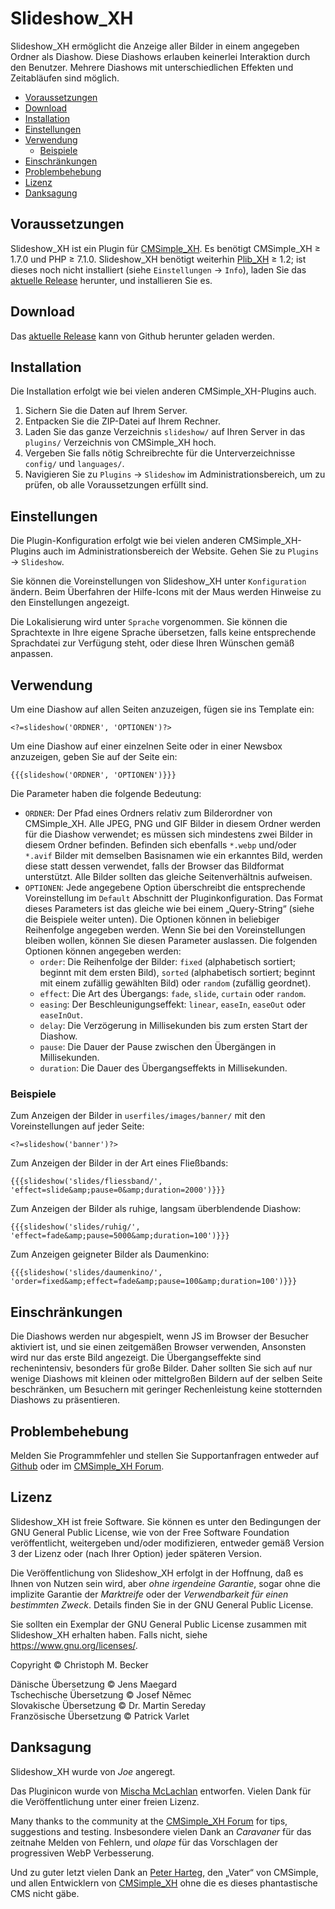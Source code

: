 # Slideshow\_XH

Slideshow\_XH ermöglicht die Anzeige aller Bilder
in einem angegeben Ordner als Diashow.
Diese Diashows erlauben keinerlei Interaktion durch den Benutzer.
Mehrere Diashows mit unterschiedlichen Effekten
und Zeitabläufen sind möglich.

- [Voraussetzungen](#voraussetzungen)
- [Download](#download)
- [Installation](#installation)
- [Einstellungen](#einstellungen)
- [Verwendung](#verwendung)
  - [Beispiele](#beispiele)
- [Einschränkungen](#einschränkungen)
- [Problembehebung](#problembehebung)
- [Lizenz](#lizenz)
- [Danksagung](#danksagung)

## Voraussetzungen

Slideshow_XH ist ein Plugin für  [CMSimple_XH](https://www.cmsimple-xh.org/de/).
Es benötigt CMSimple_XH ≥ 1.7.0 und PHP ≥ 7.1.0.
Slideshow_XH benötigt weiterhin [Plib_XH](https://github.com/cmb69/plib_xh) ≥ 1.2;
ist dieses noch nicht installiert (siehe `Einstellungen` → `Info`),
laden Sie das [aktuelle Release](https://github.com/cmb69/plib_xh/releases/latest)
herunter, und installieren Sie es.

## Download

Das [aktuelle Release](https://github.com/cmb69/slideshow_xh/releases/latest)
kann von Github herunter geladen werden.

## Installation

Die Installation erfolgt wie bei vielen anderen CMSimple\_XH-Plugins auch.

1. Sichern Sie die Daten auf Ihrem Server.
1. Entpacken Sie die ZIP-Datei auf Ihrem Rechner.
1. Laden Sie das ganze Verzeichnis `slideshow/` auf Ihren Server
   in das `plugins/` Verzeichnis von CMSimple\_XH hoch.
1. Vergeben Sie falls nötig Schreibrechte für die Unterverzeichnisse
   `config/` und `languages/`.
1. Navigieren Sie zu `Plugins` → `Slideshow` im Administrationsbereich,
   um zu prüfen, ob alle Voraussetzungen erfüllt sind.

## Einstellungen

Die Plugin-Konfiguration erfolgt wie bei vielen anderen
CMSimple\_XH-Plugins auch im Administrationsbereich der Website.
Gehen Sie zu `Plugins` → `Slideshow`.

Sie können die Voreinstellungen von Slideshow\_XH unter `Konfiguration` ändern.
Beim Überfahren der Hilfe-Icons mit der Maus
werden Hinweise zu den Einstellungen angezeigt.

Die Lokalisierung wird unter `Sprache` vorgenommen.
Sie können die Sprachtexte in Ihre eigene Sprache übersetzen,
falls keine entsprechende Sprachdatei zur Verfügung steht,
oder diese Ihren Wünschen gemäß anpassen.

## Verwendung

Um eine Diashow auf allen Seiten anzuzeigen, fügen sie ins Template ein:

    <?=slideshow('ORDNER', 'OPTIONEN')?>

Um eine Diashow auf einer einzelnen Seite oder in einer Newsbox anzuzeigen,
geben Sie auf der Seite ein:

    {{{slideshow('ORDNER', 'OPTIONEN')}}}

Die Parameter haben die folgende Bedeutung:
- `ORDNER`:
  Der Pfad eines Ordners relativ zum Bilderordner von CMSimple\_XH.
  Alle JPEG, PNG und GIF Bilder in diesem Ordner
  werden für die Diashow verwendet;
  es müssen sich mindestens zwei Bilder in diesem Ordner befinden.
  Befinden sich ebenfalls `*.webp` und/oder `*.avif` Bilder mit demselben Basisnamen wie ein erkanntes Bild,
  werden diese statt dessen verwendet, falls der Browser das Bildformat unterstützt.
  Alle Bilder sollten das gleiche Seitenverhältnis aufweisen.
- `OPTIONEN`:
  Jede angegebene Option überschreibt die entsprechende Voreinstellung
  im `Default` Abschnitt der Pluginkonfiguration.
  Das Format dieses Parameters ist das gleiche wie bei einem „Query-String“
  (siehe die Beispiele weiter unten).
  Die Optionen können in beliebiger Reihenfolge angegeben werden.
  Wenn Sie bei den Voreinstellungen bleiben wollen,
  können Sie diesen Parameter auslassen.
  Die folgenden Optionen können angegeben werden:
  - `order`:
    Die Reihenfolge der Bilder:
    `fixed` (alphabetisch sortiert; beginnt mit dem ersten Bild),
    `sorted` (alphabetisch sortiert; beginnt mit einem zufällig gewählten Bild)
    oder `random` (zufällig geordnet).
  - `effect`:
    Die Art des Übergangs: `fade`, `slide`, `curtain` oder `random`.
  - `easing`:
    Der Beschleunigungseffekt: `linear`, `easeIn`, `easeOut` oder `easeInOut`.
  - `delay`:
    Die Verzögerung in Millisekunden bis zum ersten Start der Diashow.
  - `pause`:
    Die Dauer der Pause zwischen den Übergängen in Millisekunden.
  - `duration`:
    Die Dauer des Übergangseffekts in Millisekunden.

### Beispiele

Zum Anzeigen der Bilder in `userfiles/images/banner/`
mit den Voreinstellungen auf jeder Seite:

    <?=slideshow('banner')?>

Zum Anzeigen der Bilder in der Art eines Fließbands:

    {{{slideshow('slides/fliessband/', 'effect=slide&amp;pause=0&amp;duration=2000')}}}

Zum Anzeigen der Bilder als ruhige, langsam überblendende Diashow:

    {{{slideshow('slides/ruhig/', 'effect=fade&amp;pause=5000&amp;duration=100')}}}

Zum Anzeigen geigneter Bilder als Daumenkino:

    {{{slideshow('slides/daumenkino/', 'order=fixed&amp;effect=fade&amp;pause=100&amp;duration=100')}}}

## Einschränkungen

Die Diashows werden nur abgespielt,
wenn JS im Browser der Besucher aktiviert ist,
und sie einen zeitgemäßen Browser verwenden,
Ansonsten wird nur das erste Bild angezeigt.
Die Übergangseffekte sind rechenintensiv,
besonders für große Bilder.
Daher sollten Sie sich auf nur wenige Diashows
mit kleinen oder mittelgroßen Bildern auf der selben Seite beschränken,
um Besuchern mit geringer Rechenleistung
keine stotternden Diashows zu präsentieren.

## Problembehebung

Melden Sie Programmfehler und stellen Sie Supportanfragen entweder auf
[Github](https://github.com/cmb69/slideshow_xh/issues)
oder im [CMSimple\_XH Forum](https://cmsimpleforum.com/).

## Lizenz

Slideshow\_XH ist freie Software. Sie können es unter den Bedingungen
der GNU General Public License, wie von der Free Software Foundation
veröffentlicht, weitergeben und/oder modifizieren, entweder gemäß
Version 3 der Lizenz oder (nach Ihrer Option) jeder späteren Version.

Die Veröffentlichung von Slideshow\_XH erfolgt in der Hoffnung, daß es
Ihnen von Nutzen sein wird, aber *ohne irgendeine Garantie*, sogar ohne
die implizite Garantie der *Marktreife* oder der *Verwendbarkeit für einen
bestimmten Zweck*. Details finden Sie in der GNU General Public License.

Sie sollten ein Exemplar der GNU General Public License zusammen mit
Slideshow\_XH erhalten haben. Falls nicht, siehe
<https://www.gnu.org/licenses/>.

Copyright © Christoph M. Becker

Dänische Übersetzung © Jens Maegard<br>
Tschechische Übersetzung ©  Josef Němec<br>
Slovakische Übersetzung ©  Dr. Martin Sereday<br>
Französische Übersetzung © Patrick Varlet

## Danksagung

Slideshow\_XH wurde von *Joe* angeregt.

Das Pluginicon wurde von [Mischa McLachlan](https://twitter.com/Zyote) entworfen.
Vielen Dank für die Veröffentlichung unter einer freien Lizenz.

Many thanks to the community at the
[CMSimple\_XH Forum](https://www.cmsimpleforum.com/)
for tips, suggestions and testing.
Insbesondere vielen Dank an *Caravaner* für das zeitnahe Melden von Fehlern,
und *olape* für das Vorschlagen der progressiven WebP Verbesserung.

Und zu guter letzt vielen Dank an
[Peter Harteg](https://www.harteg.dk/), den „Vater“ von CMSimple,
und allen Entwicklern von [CMSimple\_XH](https://www.cmsimple-xh.org/de/)
ohne die es dieses phantastische CMS nicht gäbe.
